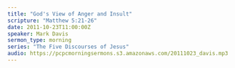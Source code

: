 ```yaml
---
title: "God's View of Anger and Insult"
scripture: "Matthew 5:21-26"
date: 2011-10-23T11:00:00Z
speaker: Mark Davis
sermon_type: morning
series: "The Five Discourses of Jesus"
audio: https://pcpcmorningsermons.s3.amazonaws.com/20111023_davis.mp3 
---
```



